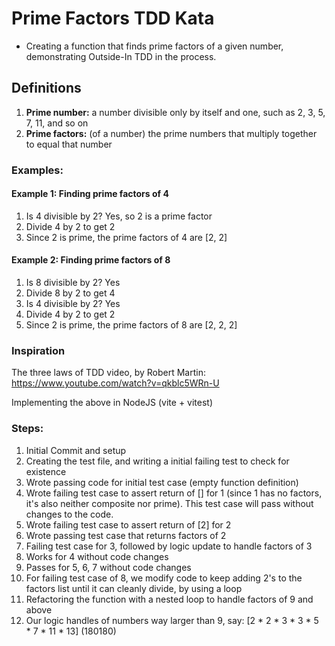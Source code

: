 # Prime Factors TDD Kata
- Creating a function that finds prime factors of a given number, demonstrating Outside-In TDD in the process.

## Definitions
<ol>
    <li><strong>Prime number:</strong> a number divisible only by itself and one, such as 2, 3, 5, 7, 11, and so on</li>
    <li><strong>Prime factors:</strong> (of a number) the prime numbers that multiply together to equal that number</li>
</ol>

### Examples:
#### Example 1: Finding prime factors of 4

1. Is 4 divisible by 2? Yes, so 2 is a prime factor
2. Divide 4 by 2 to get 2
3. Since 2 is prime, the prime factors of 4 are [2, 2]

#### Example 2: Finding prime factors of 8

1. Is 8 divisible by 2? Yes
2. Divide 8 by 2 to get 4
3. Is 4 divisible by 2? Yes
4. Divide 4 by 2 to get 2
5. Since 2 is prime, the prime factors of 8 are [2, 2, 2]

### Inspiration
The three laws of TDD video, by Robert Martin: 
https://www.youtube.com/watch?v=qkblc5WRn-U

Implementing the above in NodeJS (vite + vitest)

### Steps:
1. Initial Commit and setup
2. Creating the test file, and writing a initial failing test to check for existence
3. Wrote passing code for initial test case (empty function definition)
4. Wrote failing test case to assert return of [] for 1 (since 1 has no factors, it's also neither composite nor prime). This test case will pass without changes to the code.
5. Wrote failing test case to assert return of [2] for 2
6. Wrote passing test case that returns factors of 2
7. Failing test case for 3, followed by logic update to handle factors of 3
8. Works for 4 without code changes
9. Passes for 5, 6, 7 without code changes
10. For failing test case of 8, we modify code to keep adding 2's to the factors list until it can cleanly divide, by using a loop
11. Refactoring the function with a nested loop to handle factors of 9 and above
12. Our logic handles of numbers way larger than 9, say: [2 * 2 * 3 * 3 * 5 * 7 * 11 * 13] (180180)